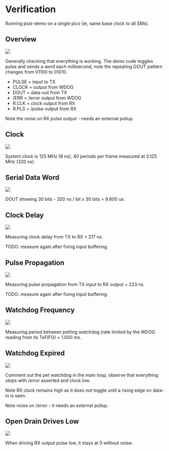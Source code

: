 # Verification

Running psst-demo on a single pico (ie, same base clock to all SMs).


## Overview

![](diagrams/2-pulse-to-high.png)

Generally checking that everything is working.
The demo code toggles pulse and sends a word each millisecond,
note the repeating DOUT pattern changes from 01100 to 01010.

* PULSE = input to TX
* CLOCK = output from WDOG
* DOUT = data-out from TX
* /ERR = /error output from WDOG
* R.CLK = clock output from RX
* R.PLS = /pulse output from RX

Note the noise on RX pulse output - needs an external pullup.


## Clock

![](diagrams/4-320ns-3_125MHz.png)

System clock is 125 MHz (8 ns), 40 periods per frame measured at
3.125 MHz (320 ns).


## Serial Data Word

![](diagrams/7-30-bit-word.png)

DOUT showing 30 bits - 320 ns / bit x 30 bits = 9.600 us.


## Clock Delay

![](diagrams/5-clock-propagation.png)

Measuring clock delay from TX to RX = 217 ns.

TODO: measure again after fixing input buffering.


## Pulse Propagation

![](diagrams/6-pulse-propagation.png)

Measuring pulse propagation from TX input to RX output = 223 ns.

TODO: measure again after fixing input buffering.


## Watchdog Frequency

![](diagrams/8-watchdog-1kHz.png)

Measuring period between petting watchdog (rate limited by the WDOG
reading from its TxFIFO) = 1.000 ms.


## Watchdog Expired

![](diagrams/9-watchdog-expired.png)

Comment out the pet watchdog in the main loop, observe that everything
stops with /error asserted and clock low.

Note RX clock remains high as it does not toggle until a rising edge
on data-in is seen.

Note noise on /error - it needs an external pullup.


## Open Drain Drives Low

![](diagrams/3-pulse-to-low.png)

When driving RX output pulse low, it stays at 0 without noise.
